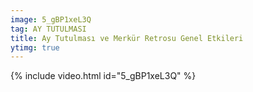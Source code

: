 ```yaml
---
image: 5_gBP1xeL3Q
tag: AY TUTULMASI
title: Ay Tutulması ve Merkür Retrosu Genel Etkileri
ytimg: true
---
```


{% include video.html id="5_gBP1xeL3Q" %}
